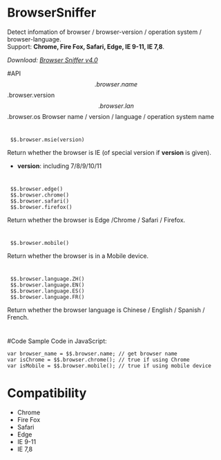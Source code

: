 # BrowserSniffer
Detect infomation of browser / browser-version / operation system / browser-language.  
Support: **Chrome, Fire Fox, Safari, Edge, IE 9-11, IE 7,8**.

*Download: [Browser Sniffer v4.0](https://github.com/Rendxx/BrowserSniffer/releases/tag/4.0 "Download")*

#API
     $$.browser.name
     $$.browser.version
     $$.browser.lan
     $$.browser.os
Browser name / version / language / operation system name

<div style='height:10px;'></div>

     $$.browser.msie(version)
Return whether the browser is IE (of special version if **version** is given).  

- **version**: including 7/8/9/10/11  

<div style='height:10px;'></div>

     $$.browser.edge()
     $$.browser.chrome()
     $$.browser.safari()
     $$.browser.firefox()
Return whether the browser is Edge  /Chrome / Safari / Firefox.

<div style='height:10px;'></div>

     $$.browser.mobile()
Return whether the browser is in a Mobile device.

<div style='height:10px;'></div>

     $$.browser.language.ZH()
     $$.browser.language.EN()
     $$.browser.language.ES()
     $$.browser.language.FR()
Return whether the browser language is Chinese / English / Spanish / French.

<div style='height:10px;'></div>

#Code Sample
Code in JavaScript:

    var browser_name = $$.browser.name; // get browser name
    var isChrome = $$.browser.chrome(); // true if using Chrome
    var isMobile = $$.browser.mobile(); // true if using mobile device

# Compatibility
- Chrome
- Fire Fox
- Safari
- Edge
- IE 9-11
- IE 7,8